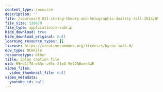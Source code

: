 ```yaml
---
content_type: resource
description: ''
file: /courses/8-821-string-theory-and-holographic-duality-fall-2014/09ec1f78d63cc65c21e85e2256aee448_WPuDh61Lkpg.srt
file_size: 120079
file_type: application/x-subrip
hide_download: true
hide_download_original: null
learning_resource_types: []
license: https://creativecommons.org/licenses/by-nc-sa/4.0/
ocw_type: OCWFile
resourcetype: Other
title: 3play caption file
uid: 09ec1f78-d63c-c65c-21e8-5e2256aee448
video_files:
  video_thumbnail_file: null
video_metadata:
  youtube_id: null
---
```

